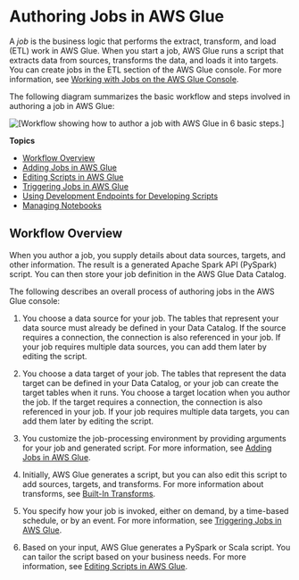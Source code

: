# Authoring Jobs in AWS Glue<a name="author-job"></a>

A *job* is the business logic that performs the extract, transform, and load \(ETL\) work in AWS Glue\. When you start a job, AWS Glue runs a script that extracts data from sources, transforms the data, and loads it into targets\. You can create jobs in the ETL section of the AWS Glue console\. For more information, see [Working with Jobs on the AWS Glue Console](console-jobs.md)\.

The following diagram summarizes the basic workflow and steps involved in authoring a job in AWS Glue:

![\[Workflow showing how to author a job with AWS Glue in 6 basic steps.\]](http://docs.aws.amazon.com/glue/latest/dg/images/AuthorJob-overview.png)

**Topics**
+ [Workflow Overview](#author-job-workflow)
+ [Adding Jobs in AWS Glue](add-job.md)
+ [Editing Scripts in AWS Glue](edit-script.md)
+ [Triggering Jobs in AWS Glue](trigger-job.md)
+ [Using Development Endpoints for Developing Scripts](dev-endpoint.md)
+ [Managing Notebooks](notebooks-with-glue.md)

## Workflow Overview<a name="author-job-workflow"></a>

When you author a job, you supply details about data sources, targets, and other information\. The result is a generated Apache Spark API \(PySpark\) script\. You can then store your job definition in the AWS Glue Data Catalog\.

The following describes an overall process of authoring jobs in the AWS Glue console:

1. You choose a data source for your job\. The tables that represent your data source must already be defined in your Data Catalog\. If the source requires a connection, the connection is also referenced in your job\. If your job requires multiple data sources, you can add them later by editing the script\.

1. You choose a data target of your job\. The tables that represent the data target can be defined in your Data Catalog, or your job can create the target tables when it runs\. You choose a target location when you author the job\. If the target requires a connection, the connection is also referenced in your job\. If your job requires multiple data targets, you can add them later by editing the script\.

1. You customize the job\-processing environment by providing arguments for your job and generated script\. For more information, see [Adding Jobs in AWS Glue](add-job.md)\.

1. Initially, AWS Glue generates a script, but you can also edit this script to add sources, targets, and transforms\. For more information about transforms, see [Built\-In Transforms](built-in-transforms.md)\.

1. You specify how your job is invoked, either on demand, by a time\-based schedule, or by an event\. For more information, see [Triggering Jobs in AWS Glue](trigger-job.md)\.

1. Based on your input, AWS Glue generates a PySpark or Scala script\. You can tailor the script based on your business needs\. For more information, see [Editing Scripts in AWS Glue](edit-script.md)\.